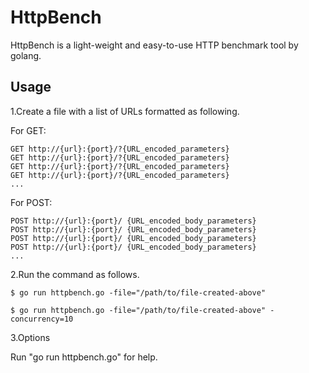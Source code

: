 # HttpBench

HttpBench is a light-weight and easy-to-use HTTP benchmark tool by golang.

## Usage

1.Create a file with a list of URLs formatted as following.

For GET:
```
GET http://{url}:{port}/?{URL_encoded_parameters}
GET http://{url}:{port}/?{URL_encoded_parameters}
GET http://{url}:{port}/?{URL_encoded_parameters} 
GET http://{url}:{port}/?{URL_encoded_parameters} 
...
```

For POST:
```
POST http://{url}:{port}/ {URL_encoded_body_parameters}
POST http://{url}:{port}/ {URL_encoded_body_parameters} 
POST http://{url}:{port}/ {URL_encoded_body_parameters} 
POST http://{url}:{port}/ {URL_encoded_body_parameters} 
...
```

2.Run the command as follows.

```
$ go run httpbench.go -file="/path/to/file-created-above"
```
```
$ go run httpbench.go -file="/path/to/file-created-above" -concurrency=10
```

3.Options

Run "go run httpbench.go" for help.
